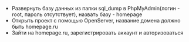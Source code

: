 <ul>
  <li>Развернуть базу данных из папки sql_dump в PhpMyAdmin(логин - root, пароль отсутствует), назвать базу - homepage</li>
  <li>Открыть проект с помощью OpenServer, название домена должно быть homepage.ru</li>
  <li>Зайти на homepage.ru, зарегистрировать аккаунт и авторизоваться</li>
</ul>
